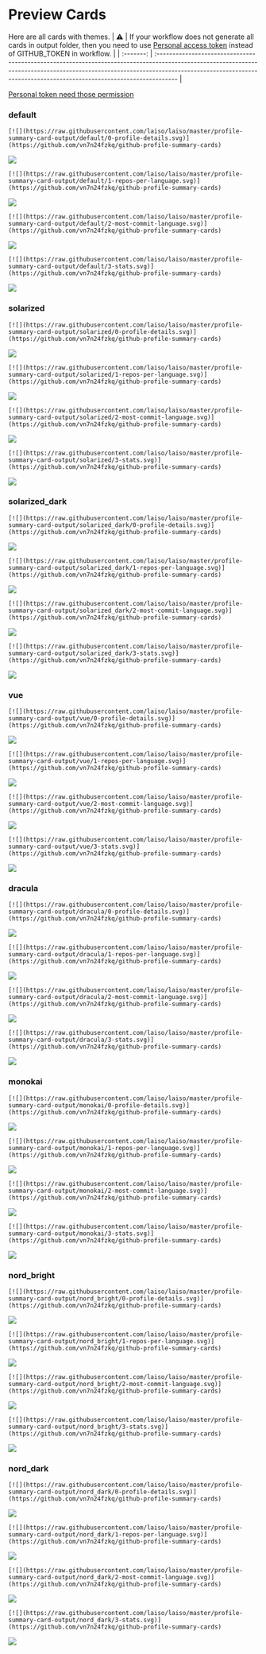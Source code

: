 
# Preview Cards

Here are all cards with themes.
| :warning: | If your workflow does not generate all cards in output folder, then you need to use [Personal access token](https://docs.github.com/en/actions/configuring-and-managing-workflows/creating-and-storing-encrypted-secrets) instead of GITHUB_TOKEN in workflow. |
| :-------: | :------------------------------------------------------------------------------------------------------------------------------------------------------------------------------------------------------------------------------------------------ |

[Personal token need those permission](https://github.com/vn7n24fzkq/github-profile-summary-cards/wiki/Personal-access-token-permissions)


### default


```
[![](https://raw.githubusercontent.com/laiso/laiso/master/profile-summary-card-output/default/0-profile-details.svg)](https://github.com/vn7n24fzkq/github-profile-summary-cards)
```
![](https://raw.githubusercontent.com/laiso/laiso/master/profile-summary-card-output/default/0-profile-details.svg)


```
[![](https://raw.githubusercontent.com/laiso/laiso/master/profile-summary-card-output/default/1-repos-per-language.svg)](https://github.com/vn7n24fzkq/github-profile-summary-cards)
```
![](https://raw.githubusercontent.com/laiso/laiso/master/profile-summary-card-output/default/1-repos-per-language.svg)


```
[![](https://raw.githubusercontent.com/laiso/laiso/master/profile-summary-card-output/default/2-most-commit-language.svg)](https://github.com/vn7n24fzkq/github-profile-summary-cards)
```
![](https://raw.githubusercontent.com/laiso/laiso/master/profile-summary-card-output/default/2-most-commit-language.svg)


```
[![](https://raw.githubusercontent.com/laiso/laiso/master/profile-summary-card-output/default/3-stats.svg)](https://github.com/vn7n24fzkq/github-profile-summary-cards)
```
![](https://raw.githubusercontent.com/laiso/laiso/master/profile-summary-card-output/default/3-stats.svg)


### solarized


```
[![](https://raw.githubusercontent.com/laiso/laiso/master/profile-summary-card-output/solarized/0-profile-details.svg)](https://github.com/vn7n24fzkq/github-profile-summary-cards)
```
![](https://raw.githubusercontent.com/laiso/laiso/master/profile-summary-card-output/solarized/0-profile-details.svg)


```
[![](https://raw.githubusercontent.com/laiso/laiso/master/profile-summary-card-output/solarized/1-repos-per-language.svg)](https://github.com/vn7n24fzkq/github-profile-summary-cards)
```
![](https://raw.githubusercontent.com/laiso/laiso/master/profile-summary-card-output/solarized/1-repos-per-language.svg)


```
[![](https://raw.githubusercontent.com/laiso/laiso/master/profile-summary-card-output/solarized/2-most-commit-language.svg)](https://github.com/vn7n24fzkq/github-profile-summary-cards)
```
![](https://raw.githubusercontent.com/laiso/laiso/master/profile-summary-card-output/solarized/2-most-commit-language.svg)


```
[![](https://raw.githubusercontent.com/laiso/laiso/master/profile-summary-card-output/solarized/3-stats.svg)](https://github.com/vn7n24fzkq/github-profile-summary-cards)
```
![](https://raw.githubusercontent.com/laiso/laiso/master/profile-summary-card-output/solarized/3-stats.svg)


### solarized_dark


```
[![](https://raw.githubusercontent.com/laiso/laiso/master/profile-summary-card-output/solarized_dark/0-profile-details.svg)](https://github.com/vn7n24fzkq/github-profile-summary-cards)
```
![](https://raw.githubusercontent.com/laiso/laiso/master/profile-summary-card-output/solarized_dark/0-profile-details.svg)


```
[![](https://raw.githubusercontent.com/laiso/laiso/master/profile-summary-card-output/solarized_dark/1-repos-per-language.svg)](https://github.com/vn7n24fzkq/github-profile-summary-cards)
```
![](https://raw.githubusercontent.com/laiso/laiso/master/profile-summary-card-output/solarized_dark/1-repos-per-language.svg)


```
[![](https://raw.githubusercontent.com/laiso/laiso/master/profile-summary-card-output/solarized_dark/2-most-commit-language.svg)](https://github.com/vn7n24fzkq/github-profile-summary-cards)
```
![](https://raw.githubusercontent.com/laiso/laiso/master/profile-summary-card-output/solarized_dark/2-most-commit-language.svg)


```
[![](https://raw.githubusercontent.com/laiso/laiso/master/profile-summary-card-output/solarized_dark/3-stats.svg)](https://github.com/vn7n24fzkq/github-profile-summary-cards)
```
![](https://raw.githubusercontent.com/laiso/laiso/master/profile-summary-card-output/solarized_dark/3-stats.svg)


### vue


```
[![](https://raw.githubusercontent.com/laiso/laiso/master/profile-summary-card-output/vue/0-profile-details.svg)](https://github.com/vn7n24fzkq/github-profile-summary-cards)
```
![](https://raw.githubusercontent.com/laiso/laiso/master/profile-summary-card-output/vue/0-profile-details.svg)


```
[![](https://raw.githubusercontent.com/laiso/laiso/master/profile-summary-card-output/vue/1-repos-per-language.svg)](https://github.com/vn7n24fzkq/github-profile-summary-cards)
```
![](https://raw.githubusercontent.com/laiso/laiso/master/profile-summary-card-output/vue/1-repos-per-language.svg)


```
[![](https://raw.githubusercontent.com/laiso/laiso/master/profile-summary-card-output/vue/2-most-commit-language.svg)](https://github.com/vn7n24fzkq/github-profile-summary-cards)
```
![](https://raw.githubusercontent.com/laiso/laiso/master/profile-summary-card-output/vue/2-most-commit-language.svg)


```
[![](https://raw.githubusercontent.com/laiso/laiso/master/profile-summary-card-output/vue/3-stats.svg)](https://github.com/vn7n24fzkq/github-profile-summary-cards)
```
![](https://raw.githubusercontent.com/laiso/laiso/master/profile-summary-card-output/vue/3-stats.svg)


### dracula


```
[![](https://raw.githubusercontent.com/laiso/laiso/master/profile-summary-card-output/dracula/0-profile-details.svg)](https://github.com/vn7n24fzkq/github-profile-summary-cards)
```
![](https://raw.githubusercontent.com/laiso/laiso/master/profile-summary-card-output/dracula/0-profile-details.svg)


```
[![](https://raw.githubusercontent.com/laiso/laiso/master/profile-summary-card-output/dracula/1-repos-per-language.svg)](https://github.com/vn7n24fzkq/github-profile-summary-cards)
```
![](https://raw.githubusercontent.com/laiso/laiso/master/profile-summary-card-output/dracula/1-repos-per-language.svg)


```
[![](https://raw.githubusercontent.com/laiso/laiso/master/profile-summary-card-output/dracula/2-most-commit-language.svg)](https://github.com/vn7n24fzkq/github-profile-summary-cards)
```
![](https://raw.githubusercontent.com/laiso/laiso/master/profile-summary-card-output/dracula/2-most-commit-language.svg)


```
[![](https://raw.githubusercontent.com/laiso/laiso/master/profile-summary-card-output/dracula/3-stats.svg)](https://github.com/vn7n24fzkq/github-profile-summary-cards)
```
![](https://raw.githubusercontent.com/laiso/laiso/master/profile-summary-card-output/dracula/3-stats.svg)


### monokai


```
[![](https://raw.githubusercontent.com/laiso/laiso/master/profile-summary-card-output/monokai/0-profile-details.svg)](https://github.com/vn7n24fzkq/github-profile-summary-cards)
```
![](https://raw.githubusercontent.com/laiso/laiso/master/profile-summary-card-output/monokai/0-profile-details.svg)


```
[![](https://raw.githubusercontent.com/laiso/laiso/master/profile-summary-card-output/monokai/1-repos-per-language.svg)](https://github.com/vn7n24fzkq/github-profile-summary-cards)
```
![](https://raw.githubusercontent.com/laiso/laiso/master/profile-summary-card-output/monokai/1-repos-per-language.svg)


```
[![](https://raw.githubusercontent.com/laiso/laiso/master/profile-summary-card-output/monokai/2-most-commit-language.svg)](https://github.com/vn7n24fzkq/github-profile-summary-cards)
```
![](https://raw.githubusercontent.com/laiso/laiso/master/profile-summary-card-output/monokai/2-most-commit-language.svg)


```
[![](https://raw.githubusercontent.com/laiso/laiso/master/profile-summary-card-output/monokai/3-stats.svg)](https://github.com/vn7n24fzkq/github-profile-summary-cards)
```
![](https://raw.githubusercontent.com/laiso/laiso/master/profile-summary-card-output/monokai/3-stats.svg)


### nord_bright


```
[![](https://raw.githubusercontent.com/laiso/laiso/master/profile-summary-card-output/nord_bright/0-profile-details.svg)](https://github.com/vn7n24fzkq/github-profile-summary-cards)
```
![](https://raw.githubusercontent.com/laiso/laiso/master/profile-summary-card-output/nord_bright/0-profile-details.svg)


```
[![](https://raw.githubusercontent.com/laiso/laiso/master/profile-summary-card-output/nord_bright/1-repos-per-language.svg)](https://github.com/vn7n24fzkq/github-profile-summary-cards)
```
![](https://raw.githubusercontent.com/laiso/laiso/master/profile-summary-card-output/nord_bright/1-repos-per-language.svg)


```
[![](https://raw.githubusercontent.com/laiso/laiso/master/profile-summary-card-output/nord_bright/2-most-commit-language.svg)](https://github.com/vn7n24fzkq/github-profile-summary-cards)
```
![](https://raw.githubusercontent.com/laiso/laiso/master/profile-summary-card-output/nord_bright/2-most-commit-language.svg)


```
[![](https://raw.githubusercontent.com/laiso/laiso/master/profile-summary-card-output/nord_bright/3-stats.svg)](https://github.com/vn7n24fzkq/github-profile-summary-cards)
```
![](https://raw.githubusercontent.com/laiso/laiso/master/profile-summary-card-output/nord_bright/3-stats.svg)


### nord_dark


```
[![](https://raw.githubusercontent.com/laiso/laiso/master/profile-summary-card-output/nord_dark/0-profile-details.svg)](https://github.com/vn7n24fzkq/github-profile-summary-cards)
```
![](https://raw.githubusercontent.com/laiso/laiso/master/profile-summary-card-output/nord_dark/0-profile-details.svg)


```
[![](https://raw.githubusercontent.com/laiso/laiso/master/profile-summary-card-output/nord_dark/1-repos-per-language.svg)](https://github.com/vn7n24fzkq/github-profile-summary-cards)
```
![](https://raw.githubusercontent.com/laiso/laiso/master/profile-summary-card-output/nord_dark/1-repos-per-language.svg)


```
[![](https://raw.githubusercontent.com/laiso/laiso/master/profile-summary-card-output/nord_dark/2-most-commit-language.svg)](https://github.com/vn7n24fzkq/github-profile-summary-cards)
```
![](https://raw.githubusercontent.com/laiso/laiso/master/profile-summary-card-output/nord_dark/2-most-commit-language.svg)


```
[![](https://raw.githubusercontent.com/laiso/laiso/master/profile-summary-card-output/nord_dark/3-stats.svg)](https://github.com/vn7n24fzkq/github-profile-summary-cards)
```
![](https://raw.githubusercontent.com/laiso/laiso/master/profile-summary-card-output/nord_dark/3-stats.svg)

